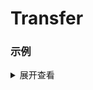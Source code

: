 # Transfer

### 示例


<Transfer
      :data="[
            {
              id: 1,
              label: 'Option1 ',
              disabled: false,
            },
            {
              id: 2,
              label: 'Option2 ',
              disabled: false,
            },
            {
              id: 3,
              label: 'Option3 ',
              disabled: true,
            },
            {
              id: 4,
              label: 'Option4 ',
              disabled: false,
            },
          ]"
      left-title="左边"
      right-title="右边"
      empty-key-words="没有数据"
    ></Transfer>


<details>
 
<summary>展开查看</summary>
 
```vue
<template>
  <Transfer
    :data="data"
    left-title="左边"
    right-title="右边"
    empty-key-words="没有数据"
    v-model="value"
  ></Transfer>
</template>

<script setup>
import { ref } from 'vue'
let list = [
  {
    id: 1,
    label: 'Option1 ',
    disabled: false,
  },
  {
    id: 2,
    label: 'Option2 ',
    disabled: false,
  },
  {
    id: 3,
    label: 'Option3 ',
    disabled: true,
  },
  {
    id: 4,
    label: 'Option4 ',
    disabled: false,
  },
]
const value = ref([])
const data = ref(list)
</script>
```
</details>


